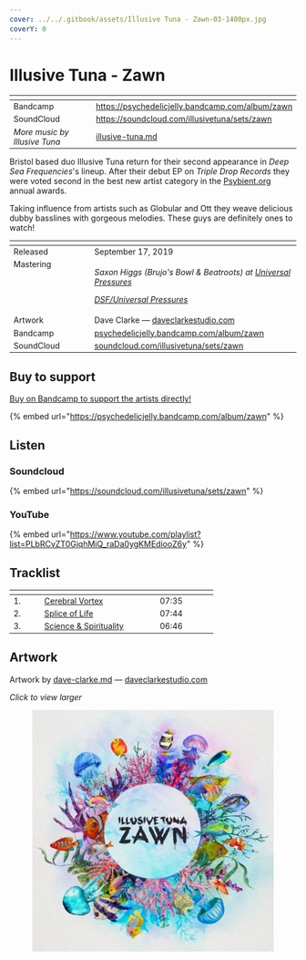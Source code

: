 ```yaml
---
cover: ../../.gitbook/assets/Illusive Tuna - Zawn-03-1400px.jpg
coverY: 0
---
```


# Illusive Tuna - Zawn

<table data-view="cards"><thead><tr><th></th><th data-hidden data-card-target data-type="content-ref"></th></tr></thead><tbody><tr><td>Bandcamp</td><td><a href="https://psychedelicjelly.bandcamp.com/album/zawn">https://psychedelicjelly.bandcamp.com/album/zawn</a></td></tr><tr><td>SoundCloud</td><td><a href="https://soundcloud.com/illusivetuna/sets/zawn">https://soundcloud.com/illusivetuna/sets/zawn</a></td></tr><tr><td><em>More music by Illusive Tuna</em></td><td><a href="../../artists/musicians/illusive-tuna.md">illusive-tuna.md</a></td></tr></tbody></table>

Bristol based duo Illusive Tuna return for their second appearance in _Deep Sea Frequencies_'s lineup. After their debut EP on _Triple Drop Records_ they were voted second in the best new artist category in the [Psybient.org](http://psybient.org/) annual awards.&#x20;

Taking influence from artists such as Globular and Ott they weave delicious dubby basslines with gorgeous melodies. These guys are definitely ones to watch!

<table data-header-hidden><thead><tr><th width="128" valign="top"></th><th></th></tr></thead><tbody><tr><td valign="top">Released</td><td>September 17, 2019</td></tr><tr><td valign="top">Mastering</td><td><p><em>Saxon Higgs (Brujo's Bowl &#x26; Beatroots) at</em> <a href="https://www.facebook.com/universalpressures"><em>Universal Pressures</em></a> </p><p><a href="../../artists/mastering/universal-pressures-beatroots.md"><em>DSF/Universal Pressures</em></a> </p></td></tr><tr><td valign="top">Artwork</td><td>Dave Clarke — <a href="https://daveclarkestudio.com">daveclarkestudio.com</a> </td></tr><tr><td valign="top">Bandcamp</td><td><a href="https://psychedelicjelly.bandcamp.com/album/zawn">psychedelicjelly.bandcamp.com/album/zawn</a> </td></tr><tr><td valign="top">SoundCloud</td><td><a href="https://soundcloud.com/illusivetuna/sets/zawn">soundcloud.com/illusivetuna/sets/zawn</a> </td></tr></tbody></table>

## Buy to support

[Buy on Bandcamp to support the artists directly!](https://psychedelicjelly.bandcamp.com/album/zawn)&#x20;

{% embed url="https://psychedelicjelly.bandcamp.com/album/zawn" %}

## Listen

### Soundcloud

{% embed url="https://soundcloud.com/illusivetuna/sets/zawn" %}

### YouTube

{% embed url="https://www.youtube.com/playlist?list=PLbRCvZT0GjqhMiQ_raDa0ygKMEdiooZ6y" %}

## Tracklist



<table data-header-hidden><thead><tr><th width="40"></th><th width="189"></th><th width="87"></th></tr></thead><tbody><tr><td>1.</td><td><a href="https://psychedelicjelly.bandcamp.com/track/cerebral-vortex">Cerebral Vortex</a> </td><td>07:35</td></tr><tr><td>2.</td><td><a href="https://psychedelicjelly.bandcamp.com/track/splice-of-life">Splice of Life</a> </td><td>07:44</td></tr><tr><td>3.</td><td><a href="https://psychedelicjelly.bandcamp.com/track/science-spirituality">Science &#x26; Spirituality</a> </td><td>06:46</td></tr></tbody></table>

## Artwork

Artwork by [dave-clarke.md](../../artists/graphic/dave-clarke.md "mention") — [daveclarkestudio.com](https://daveclarkestudio.com)&#x20;

_Click to view larger_

<figure><img src="../../.gitbook/assets/Illusive Tuna - Zawn-03-1400px.jpg" alt=""><figcaption></figcaption></figure>
